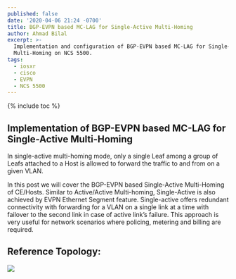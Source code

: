 ```yaml
---
published: false
date: '2020-04-06 21:24 -0700'
title: BGP-EVPN based MC-LAG for Single-Active Multi-Homing
author: Ahmad Bilal
excerpt: >-
  Implementation and configuration of BGP-EVPN based MC-LAG for Single-Active
  Multi-Homing on NCS 5500.
tags:
  - iosxr
  - cisco
  - EVPN
  - NCS 5500
---
```

{% include toc %}

## Implementation of BGP-EVPN based MC-LAG for Single-Active Multi-Homing

In single-active multi-homing mode, only a single Leaf among a group of Leafs attached to a Host is allowed to forward the traffic to and from on a given VLAN.

In this post we will cover the BGP-EVPN based Single-Active Multi-Homing of CE/Hosts. Similar to Active/Active Multi-homing, Single-Active is also achieved by EVPN Ethernet Segment feature. Single-active offers redundant connectivity with forwarding for a VLAN on a single link at a time with failover to the second link in case of active link’s failure. This approach is very useful for network scenarios where policing, metering and billing are required. 

## Reference Topology:
![](https://github.com/xrdocs/ncs5500/blob/gh-pages/images/evpn-config/reference-topology-evpn-single-active.png?raw=true)

